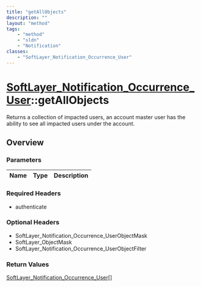 ```yaml
---
title: "getAllObjects"
description: ""
layout: "method"
tags:
    - "method"
    - "sldn"
    - "Notification"
classes:
    - "SoftLayer_Notification_Occurrence_User"
---
```

# [SoftLayer_Notification_Occurrence_User](/reference/services/SoftLayer_Notification_Occurrence_User)::getAllObjects

Returns a collection of impacted users, an account master user has the ability to see all impacted users under the account. 


## Overview 


### Parameters 
|Name | Type | Description |
| --- | --- | --- |


### Required Headers
* authenticate

### Optional Headers
* SoftLayer_Notification_Occurrence_UserObjectMask
* SoftLayer_ObjectMask
* SoftLayer_Notification_Occurrence_UserObjectFilter

### Return Values
<a href='/reference/datatypes/SoftLayer_Notification_Occurrence_User'>SoftLayer_Notification_Occurrence_User[] </a>

